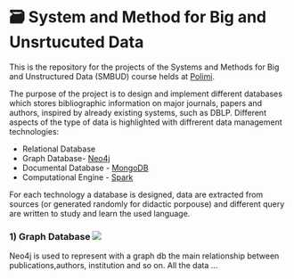 # :card_file_box: System and Method for Big and Unsrtucuted Data
This is the repository for the projects of the Systems and Methods for Big and Unstructured Data (SMBUD) course helds at [Polimi](https://www.polimi.it/).

The purpose of the project is to design and implement different databases which stores bibliographic information on major journals, papers and authors, inspired by already existing systems, such as DBLP. Different aspects of the type of data is highlighted with diffrerent data management technologies:
* Relational Database 
* Graph Database- [Neo4j](https://neo4j.com/)
* Documental Database - [MongoDB](https://www.mongodb.com/it-it)
* Computational Engine - [Spark](https://spark.apache.org/)

For each technology a database is designed, data are extracted from sources (or generated randomly for didactic porpouse) and different query are written to study and learn the used language. 

### 1) Graph Database <img src="https://img.shields.io/badge/Neo4j-018bff?&logo=neo4j&logoColor=white">
 Neo4j is used to represent with a graph db the main relationship between publications,authors, institution and so on. All the data ...

